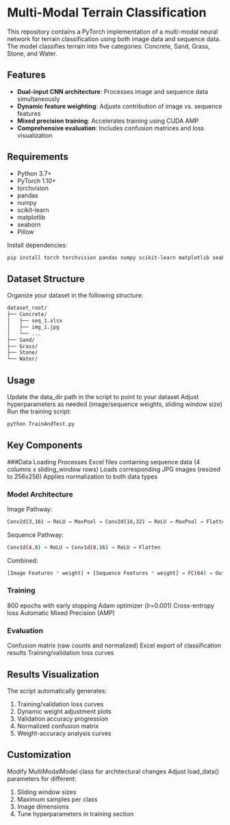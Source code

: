 # Multi-Modal Terrain Classification

This repository contains a PyTorch implementation of a multi-modal neural network for terrain classification using both image data and sequence data. The model classifies terrain into five categories: Concrete, Sand, Grass, Stone, and Water.

## Features
- **Dual-input CNN architecture**: Processes image and sequence data simultaneously
- **Dynamic feature weighting**: Adjusts contribution of image vs. sequence features
- **Mixed precision training**: Accelerates training using CUDA AMP
- **Comprehensive evaluation**: Includes confusion matrices and loss visualization

## Requirements
- Python 3.7+
- PyTorch 1.10+
- torchvision
- pandas
- numpy
- scikit-learn
- matplotlib
- seaborn
- Pillow

Install dependencies:
```bash
pip install torch torchvision pandas numpy scikit-learn matplotlib seaborn pillow
```

## Dataset Structure
Organize your dataset in the following structure:

```bash
dataset_root/
├── Concrete/
│   ├── seq_1.xlsx
│   ├── img_1.jpg
│   └── ...
├── Sand/
├── Grass/
├── Stone/
└── Water/
```

## Usage
Update the data_dir path in the script to point to your dataset
Adjust hyperparameters as needed (image/sequence weights, sliding window size)
Run the training script:
```bash
python TrainAndTest.py
```

## Key Components
###Data Loading
Processes Excel files containing sequence data (4 columns x sliding_window rows)
Loads corresponding JPG images (resized to 256x256)
Applies normalization to both data types

### Model Architecture
Image Pathway:
```bash
Conv2d(3,16) → ReLU → MaxPool → Conv2d(16,32) → ReLU → MaxPool → Flatten
```

Sequence Pathway:
```bash
Conv1d(4,8) → ReLU → Conv1d(8,16) → ReLU → Flatten
```
Combined:
```bash
[Image Features * weight] + [Sequence Features * weight] → FC(64) → Output(5)
```
### Training
800 epochs with early stopping
Adam optimizer (lr=0.001)
Cross-entropy loss
Automatic Mixed Precision (AMP)

### Evaluation
Confusion matrix (raw counts and normalized)
Excel export of classification results
Training/validation loss curves

## Results Visualization
The script automatically generates:
1. Training/validation loss curves
2. Dynamic weight adjustment plots
3. Validation accuracy progression
4. Normalized confusion matrix
5. Weight-accuracy analysis curves

## Customization
Modify MultiModalModel class for architectural changes
Adjust load_data() parameters for different:
1. Sliding window sizes
2. Maximum samples per class
3. Image dimensions
4. Tune hyperparameters in training section
